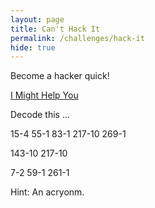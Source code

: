 ```yaml
---
layout: page
title: Can't Hack It
permalink: /challenges/hack-it
hide: true
---
```


Become a hacker quick! 

[I Might Help You](https://hackertyper.net "I Might Help You")

Decode this ...

15-4
55-1
83-1
217-10
269-1

143-10
217-10

7-2
59-1
261-1

Hint: An acryonm.